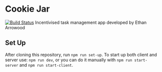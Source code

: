 # Cookie Jar 
[![Build Status](https://travis-ci.org/Ethan-Arrowood/cookie-jar.svg?branch=staging)](https://travis-ci.org/Ethan-Arrowood/cookie-jar)
Incentivised task management app developed by Ethan Arrowood

## Set Up
After cloning this repository, run `npm run set-up`.
To start up both client and server use: `npm run dev`, or you can do it manually with `npm run start-server` and `npm run start-client`.